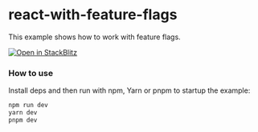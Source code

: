 # react-with-feature-flags

This example shows how to work with feature flags.

[![Open in StackBlitz](https://developer.stackblitz.com/img/open_in_stackblitz.svg)](https://stackblitz.com/github/noveogroup-amorgunov/fsd-lessons/tree/main/packages/react-with-feature-flags)

### How to use

Install deps and then run with npm, Yarn or pnpm to startup the example:

```bash
npm run dev
yarn dev
pnpm dev
```
